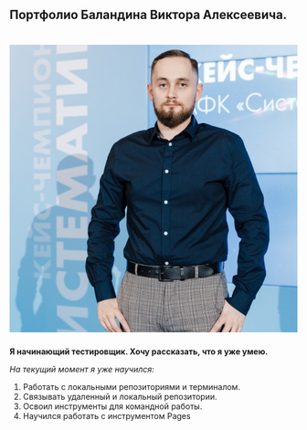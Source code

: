## **Портфолио Баландина Виктора Алексеевича.**
# ![Мое фото](img/myfoto.png)
**Я начинающий тестировщик. Хочу рассказать, что я уже умею.**

_На текущий момент я уже научился:_
1. Работать с локальными репозиториями и терминалом.
2. Связывать удаленный и локальный репозитории.
3. Освоил инструменты для командной работы. 
4. Научился работать с инструментом Pages